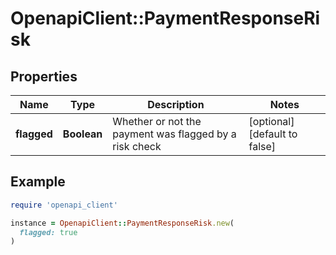 # OpenapiClient::PaymentResponseRisk

## Properties

| Name | Type | Description | Notes |
| ---- | ---- | ----------- | ----- |
| **flagged** | **Boolean** | Whether or not the payment was flagged by a risk check | [optional][default to false] |

## Example

```ruby
require 'openapi_client'

instance = OpenapiClient::PaymentResponseRisk.new(
  flagged: true
)
```

